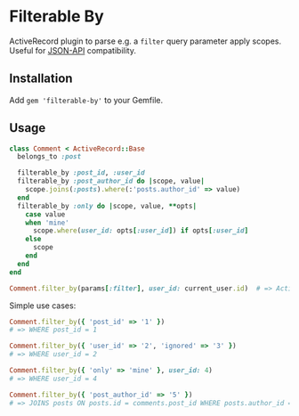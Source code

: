 # Filterable By

ActiveRecord plugin to parse e.g. a `filter` query parameter apply scopes. Useful for [JSON-API][jsonapi] compatibility.

[jsonapi]: http://jsonapi.org/format/#fetching-filtering

## Installation

Add `gem 'filterable-by'` to your Gemfile.

## Usage

```ruby
class Comment < ActiveRecord::Base
  belongs_to :post

  filterable_by :post_id, :user_id
  filterable_by :post_author_id do |scope, value|
    scope.joins(:posts).where(:'posts.author_id' => value)
  end
  filterable_by :only do |scope, value, **opts|
    case value
    when 'mine'
      scope.where(user_id: opts[:user_id]) if opts[:user_id]
    else
      scope
    end
  end
end

Comment.filter_by(params[:filter], user_id: current_user.id)  # => ActiveRecord::Relation
```

Simple use cases:

```ruby
Comment.filter_by({ 'post_id' => '1' })
# => WHERE post_id = 1

Comment.filter_by({ 'user_id' => '2', 'ignored' => '3' })
# => WHERE user_id = 2

Comment.filter_by({ 'only' => 'mine' }, user_id: 4)
# => WHERE user_id = 4

Comment.filter_by({ 'post_author_id' => '5' })
# => JOINS posts ON posts.id = comments.post_id WHERE posts.author_id = 5
```
